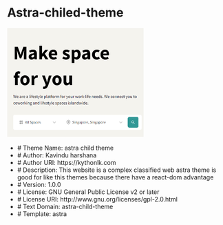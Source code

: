 # Astra-chiled-theme

<img src="./screenshot.jpg" />

<ul>
<li># Theme Name: astra child theme</li>
<li># Author: Kavindu harshana</li>
<li># Author URI: https://kythonlk.com</li>
<li># Description: This website is a complex classified web astra theme is good for like this themes because there have a react-dom advantage </li>
<li># Version: 1.0.0</li>
<li># License: GNU General Public License v2 or later</li>
<li># License URI: http://www.gnu.org/licenses/gpl-2.0.html</li>
<li># Text Domain: astra-child-theme</li>
<li># Template: astra</li>
</ul>

